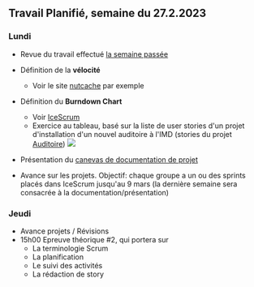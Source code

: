 ## Travail Planifié, semaine du 27.2.2023

### Lundi

- Revue du travail effectué [la semaine passée](Semaine5.md)
- Définition de la **vélocité**
  - Voir le site [nutcache](https://www.nutcache.com/fr/blog/la-velocite-agile-definition-calcul-et-bonne-utilisation/) par exemple

- Définition du **Burndown Chart**

  - Voir [IceScrum](https://www.icescrum.com/documentation/indicators-and-reporting/?utm_source=tool&utm_medium=link&utm_campaign=icescrum)
  - Exercice au tableau, basé sur la liste de user stories d'un projet d'installation d'un nouvel auditoire à l'IMD (stories du projet [Auditoire](https://cloud.icescrum.com/p/AUDITOIRE/#/backlog/backlog))
  ![](../Mat%C3%A9riel/planification%20initiale.jpg)

- Présentation du [canevas de documentation de projet](../Mat%C3%A9riel/m-proj-rapport.dotx)

- Avance sur les projets. Objectif: chaque groupe a un ou des sprints placés dans IceScrum jusqu'au 9 mars (la dernière semaine sera consacrée à la documentation/présentation)

### Jeudi

- Avance projets / Révisions
- 15h00 Epreuve théorique #2, qui portera sur
  - La terminologie Scrum
  - La planification
  - Le suivi des activités
  - La rédaction de story